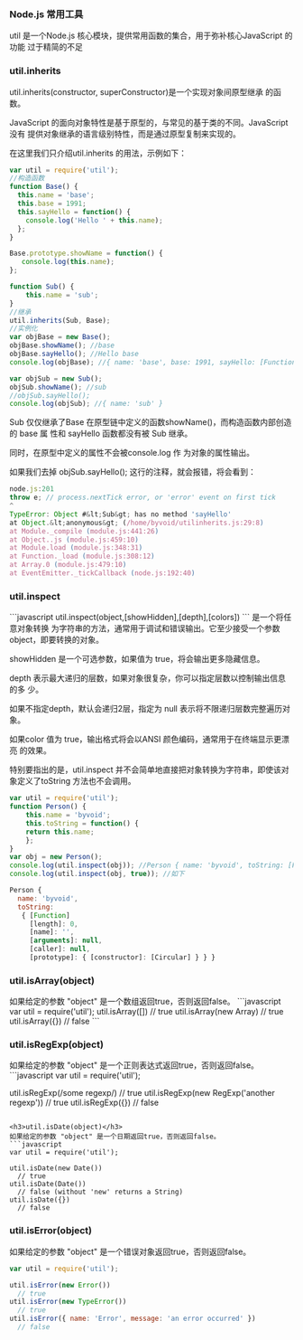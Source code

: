 <h3>Node.js 常用工具</h3>
util 是一个Node.js 核心模块，提供常用函数的集合，用于弥补核心JavaScript 的功能 过于精简的不足
<h3>util.inherits</h3>
util.inherits(constructor, superConstructor)是一个实现对象间原型继承 的函数。

JavaScript 的面向对象特性是基于原型的，与常见的基于类的不同。JavaScript 没有 提供对象继承的语言级别特性，而是通过原型复制来实现的。

在这里我们只介绍util.inherits 的用法，示例如下：
```javascript
var util = require('util'); 
//构造函数
function Base() { 
  this.name = 'base'; 
  this.base = 1991; 
  this.sayHello = function() { 
    console.log('Hello ' + this.name); 
  }; 
} 

Base.prototype.showName = function() { 
   console.log(this.name);
};

function Sub() { 
    this.name = 'sub'; 
}
//继承
util.inherits(Sub, Base);
//实例化
var objBase = new Base(); 
objBase.showName(); //base 
objBase.sayHello(); //Hello base 
console.log(objBase); //{ name: 'base', base: 1991, sayHello: [Function] } 

var objSub = new Sub(); 
objSub.showName(); //sub 
//objSub.sayHello(); 
console.log(objSub); //{ name: 'sub' }
```
Sub 仅仅继承了Base 在原型链中定义的函数showName()，而构造函数内部创造的 base 属 性和 sayHello 函数都没有被 Sub 继承。

同时，在原型中定义的属性不会被console.log 作 为对象的属性输出。

如果我们去掉 objSub.sayHello(); 这行的注释，就会报错，将会看到：
```javascript
node.js:201 
throw e; // process.nextTick error, or 'error' event on first tick 
^ 
TypeError: Object #&lt;Sub&gt; has no method 'sayHello' 
at Object.&lt;anonymous&gt; (/home/byvoid/utilinherits.js:29:8) 
at Module._compile (module.js:441:26) 
at Object..js (module.js:459:10) 
at Module.load (module.js:348:31) 
at Function._load (module.js:308:12) 
at Array.0 (module.js:479:10) 
at EventEmitter._tickCallback (node.js:192:40) 
```
<h3>util.inspect</h3>
```javascript
util.inspect(object,[showHidden],[depth],[colors])
```
是一个将任意对象转换 为字符串的方法，通常用于调试和错误输出。它至少接受一个参数 object，即要转换的对象。

showHidden 是一个可选参数，如果值为 true，将会输出更多隐藏信息。

depth      表示最大递归的层数，如果对象很复杂，你可以指定层数以控制输出信息的多 少。

如果不指定depth，默认会递归2层，指定为 null 表示将不限递归层数完整遍历对象。 

如果color 值为 true，输出格式将会以ANSI 颜色编码，通常用于在终端显示更漂亮 的效果。

特别要指出的是，util.inspect 并不会简单地直接把对象转换为字符串，即使该对 象定义了toString 方法也不会调用。
```javascript
var util = require('util'); 
function Person() { 
	this.name = 'byvoid'; 
	this.toString = function() { 
	return this.name; 
	}; 
} 
var obj = new Person(); 
console.log(util.inspect(obj)); //Person { name: 'byvoid', toString: [Function] }
console.log(util.inspect(obj, true)); //如下
```
```javascript
Person {
  name: 'byvoid',
  toString:
   { [Function]
     [length]: 0,
     [name]: '',
     [arguments]: null,
     [caller]: null,
     [prototype]: { [constructor]: [Circular] } } }


```
<h3>util.isArray(object)</h3>
如果给定的参数 "object" 是一个数组返回true，否则返回false。
```javascript
var util = require('util');
util.isArray([])
  // true
util.isArray(new Array)
  // true
util.isArray({})
  // false
```

<h3>util.isRegExp(object)</h3>
如果给定的参数 "object" 是一个正则表达式返回true，否则返回false。
```javascript
var util = require('util');

util.isRegExp(/some regexp/)
  // true
util.isRegExp(new RegExp('another regexp'))
  // true
util.isRegExp({})
  // false
```

<h3>util.isDate(object)</h3>
如果给定的参数 "object" 是一个日期返回true，否则返回false。
```javascript
var util = require('util');

util.isDate(new Date())
  // true
util.isDate(Date())
  // false (without 'new' returns a String)
util.isDate({})
  // false
```

<h3>util.isError(object)</h3>
如果给定的参数 "object" 是一个错误对象返回true，否则返回false。

```javascript
var util = require('util');

util.isError(new Error())
  // true
util.isError(new TypeError())
  // true
util.isError({ name: 'Error', message: 'an error occurred' })
  // false
```
